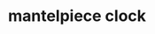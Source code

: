 ---
layout: smileys&emotion
title: mantelpiece clock
emoji: mantelpiece_clock
permalink: 🕰.html
image: assets/img/3moji/mantelpiece_clock.png
---